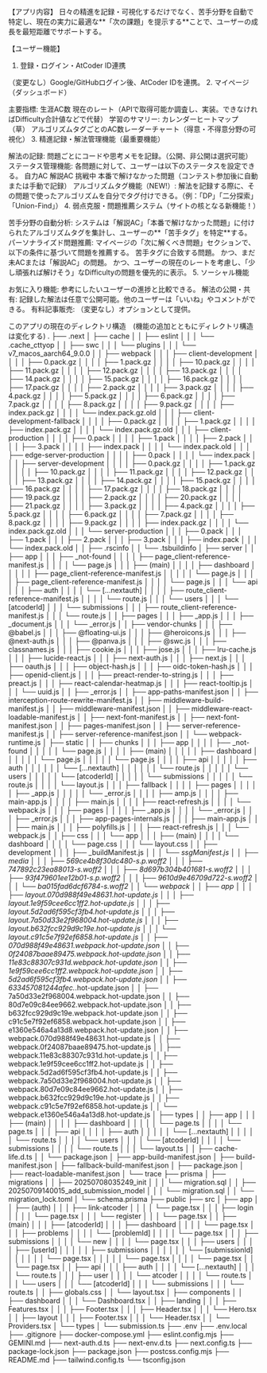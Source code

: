 【アプリ内容】
日々の精進を記録・可視化するだけでなく、苦手分野を自動で特定し、現在の実力に最適な**「次の課題」を提示する**ことで、ユーザーの成長を最短距離でサポートする。

【ユーザー機能】
1. 登録・ログイン・AtCoder ID連携

（変更なし）Google/GitHubログイン後、AtCoder IDを連携。
2. マイページ（ダッシュボード）

主要指標:
生涯AC数
現在のレート（APIで取得可能か調査し、実装。できなければDifficulty合計値などで代替）
学習のサマリー:
カレンダーヒートマップ（草）
アルゴリズムタグごとのAC数レーダーチャート（得意・不得意分野の可視化）
3. 精進記録・解法管理機能（最重要機能）

解法の記録:
問題ごとにコードや思考メモを記録。（公開、非公開は選択可能）
ステータス管理機能:
各問題に対して、ユーザーは以下のステータスを設定できる。
自力AC
解説AC
挑戦中
本番で解けなかった問題（コンテスト参加後に自動または手動で記録）
アルゴリズムタグ機能（NEW!）:
解法を記録する際に、その問題で使ったアルゴリズムを自分でタグ付けできる。（例：「DP」「二分探索」「Union-Find」）
4. 弱点克服・問題推薦システム（サイトの核となる新機能！）

苦手分野の自動分析:
システムは「解説AC」「本番で解けなかった問題」に付けられたアルゴリズムタグを集計し、ユーザーの**「苦手タグ」を特定**する。
パーソナライズド問題推薦:
マイページの「次に解くべき問題」セクションで、以下の条件に基づいて問題を推薦する。
苦手タグに合致する問題。
かつ、まだ未ACまたは「解説AC」の問題。
かつ、ユーザーの現在のレートを考慮し、「少し頑張れば解けそう」なDifficultyの問題を優先的に表示。
5. ソーシャル機能

お気に入り機能:
参考にしたいユーザーの進捗と比較できる。
解法の公開・共有:
記録した解法は任意で公開可能。他のユーザーは「いいね」やコメントができる。
有料記事販売:
（変更なし）オプションとして提供。

このアプリの現在のディレクトリ構造　(機能の追加とともにディレクトリ構造は変化する)
.
├── .next
│   ├── cache
│   │   ├── eslint
│   │   │   └── .cache_cttyop
│   │   ├── swc
│   │   │   └── plugins
│   │   │       └── v7_macos_aarch64_9.0.0
│   │   ├── webpack
│   │   │   ├── client-development
│   │   │   │   ├── 0.pack.gz
│   │   │   │   ├── 1.pack.gz
│   │   │   │   ├── 10.pack.gz
│   │   │   │   ├── 11.pack.gz
│   │   │   │   ├── 12.pack.gz
│   │   │   │   ├── 13.pack.gz
│   │   │   │   ├── 14.pack.gz
│   │   │   │   ├── 15.pack.gz
│   │   │   │   ├── 16.pack.gz
│   │   │   │   ├── 17.pack.gz
│   │   │   │   ├── 2.pack.gz
│   │   │   │   ├── 3.pack.gz
│   │   │   │   ├── 4.pack.gz
│   │   │   │   ├── 5.pack.gz
│   │   │   │   ├── 6.pack.gz
│   │   │   │   ├── 7.pack.gz
│   │   │   │   ├── 8.pack.gz
│   │   │   │   ├── 9.pack.gz
│   │   │   │   ├── index.pack.gz
│   │   │   │   └── index.pack.gz.old
│   │   │   ├── client-development-fallback
│   │   │   │   ├── 0.pack.gz
│   │   │   │   ├── 1.pack.gz
│   │   │   │   ├── index.pack.gz
│   │   │   │   └── index.pack.gz.old
│   │   │   ├── client-production
│   │   │   │   ├── 0.pack
│   │   │   │   ├── 1.pack
│   │   │   │   ├── 2.pack
│   │   │   │   ├── 3.pack
│   │   │   │   ├── index.pack
│   │   │   │   └── index.pack.old
│   │   │   ├── edge-server-production
│   │   │   │   ├── 0.pack
│   │   │   │   └── index.pack
│   │   │   ├── server-development
│   │   │   │   ├── 0.pack.gz
│   │   │   │   ├── 1.pack.gz
│   │   │   │   ├── 10.pack.gz
│   │   │   │   ├── 11.pack.gz
│   │   │   │   ├── 12.pack.gz
│   │   │   │   ├── 13.pack.gz
│   │   │   │   ├── 14.pack.gz
│   │   │   │   ├── 15.pack.gz
│   │   │   │   ├── 16.pack.gz
│   │   │   │   ├── 17.pack.gz
│   │   │   │   ├── 18.pack.gz
│   │   │   │   ├── 19.pack.gz
│   │   │   │   ├── 2.pack.gz
│   │   │   │   ├── 20.pack.gz
│   │   │   │   ├── 21.pack.gz
│   │   │   │   ├── 3.pack.gz
│   │   │   │   ├── 4.pack.gz
│   │   │   │   ├── 5.pack.gz
│   │   │   │   ├── 6.pack.gz
│   │   │   │   ├── 7.pack.gz
│   │   │   │   ├── 8.pack.gz
│   │   │   │   ├── 9.pack.gz
│   │   │   │   ├── index.pack.gz
│   │   │   │   └── index.pack.gz.old
│   │   │   └── server-production
│   │   │       ├── 0.pack
│   │   │       ├── 1.pack
│   │   │       ├── 2.pack
│   │   │       ├── 3.pack
│   │   │       ├── index.pack
│   │   │       └── index.pack.old
│   │   ├── .rscinfo
│   │   └── .tsbuildinfo
│   ├── server
│   │   ├── app
│   │   │   ├── _not-found
│   │   │   │   ├── page_client-reference-manifest.js
│   │   │   │   └── page.js
│   │   │   ├── (main)
│   │   │   │   ├── dashboard
│   │   │   │   │   ├── page_client-reference-manifest.js
│   │   │   │   │   └── page.js
│   │   │   │   ├── page_client-reference-manifest.js
│   │   │   │   └── page.js
│   │   │   └── api
│   │   │       ├── auth
│   │   │       │   └── [...nextauth]
│   │   │       │       ├── route_client-reference-manifest.js
│   │   │       │       └── route.js
│   │   │       └── users
│   │   │           └── [atcoderId]
│   │   │               └── submissions
│   │   │                   ├── route_client-reference-manifest.js
│   │   │                   └── route.js
│   │   ├── pages
│   │   │   ├── _app.js
│   │   │   ├── _document.js
│   │   │   └── _error.js
│   │   ├── vendor-chunks
│   │   │   ├── @babel.js
│   │   │   ├── @floating-ui.js
│   │   │   ├── @heroicons.js
│   │   │   ├── @next-auth.js
│   │   │   ├── @panva.js
│   │   │   ├── @swc.js
│   │   │   ├── classnames.js
│   │   │   ├── cookie.js
│   │   │   ├── jose.js
│   │   │   ├── lru-cache.js
│   │   │   ├── lucide-react.js
│   │   │   ├── next-auth.js
│   │   │   ├── next.js
│   │   │   ├── oauth.js
│   │   │   ├── object-hash.js
│   │   │   ├── oidc-token-hash.js
│   │   │   ├── openid-client.js
│   │   │   ├── preact-render-to-string.js
│   │   │   ├── preact.js
│   │   │   ├── react-calendar-heatmap.js
│   │   │   ├── react-tooltip.js
│   │   │   └── uuid.js
│   │   ├── _error.js
│   │   ├── app-paths-manifest.json
│   │   ├── interception-route-rewrite-manifest.js
│   │   ├── middleware-build-manifest.js
│   │   ├── middleware-manifest.json
│   │   ├── middleware-react-loadable-manifest.js
│   │   ├── next-font-manifest.js
│   │   ├── next-font-manifest.json
│   │   ├── pages-manifest.json
│   │   ├── server-reference-manifest.js
│   │   ├── server-reference-manifest.json
│   │   └── webpack-runtime.js
│   ├── static
│   │   ├── chunks
│   │   │   ├── app
│   │   │   │   ├── _not-found
│   │   │   │   │   └── page.js
│   │   │   │   ├── (main)
│   │   │   │   │   ├── dashboard
│   │   │   │   │   │   └── page.js
│   │   │   │   │   └── page.js
│   │   │   │   ├── api
│   │   │   │   │   ├── auth
│   │   │   │   │   │   └── [...nextauth]
│   │   │   │   │   │       └── route.js
│   │   │   │   │   └── users
│   │   │   │   │       └── [atcoderId]
│   │   │   │   │           └── submissions
│   │   │   │   │               └── route.js
│   │   │   │   └── layout.js
│   │   │   ├── fallback
│   │   │   │   ├── pages
│   │   │   │   │   ├── _app.js
│   │   │   │   │   └── _error.js
│   │   │   │   ├── amp.js
│   │   │   │   ├── main-app.js
│   │   │   │   ├── main.js
│   │   │   │   ├── react-refresh.js
│   │   │   │   └── webpack.js
│   │   │   ├── pages
│   │   │   │   ├── _app.js
│   │   │   │   └── _error.js
│   │   │   ├── _error.js
│   │   │   ├── app-pages-internals.js
│   │   │   ├── main-app.js
│   │   │   ├── main.js
│   │   │   ├── polyfills.js
│   │   │   ├── react-refresh.js
│   │   │   └── webpack.js
│   │   ├── css
│   │   │   └── app
│   │   │       ├── (main)
│   │   │       │   └── dashboard
│   │   │       │       └── page.css
│   │   │       └── layout.css
│   │   ├── development
│   │   │   ├── _buildManifest.js
│   │   │   └── _ssgManifest.js
│   │   ├── media
│   │   │   ├── 569ce4b8f30dc480-s.p.woff2
│   │   │   ├── 747892c23ea88013-s.woff2
│   │   │   ├── 8d697b304b401681-s.woff2
│   │   │   ├── 93f479601ee12b01-s.p.woff2
│   │   │   ├── 9610d9e46709d722-s.woff2
│   │   │   └── ba015fad6dcf6784-s.woff2
│   │   └── webpack
│   │       ├── app
│   │       │   ├── layout.070d988f49e48631.hot-update.js
│   │       │   ├── layout.1e9f59cee6cc1ff2.hot-update.js
│   │       │   ├── layout.5d2ad6f595cf3fb4.hot-update.js
│   │       │   ├── layout.7a50d33e2f968004.hot-update.js
│   │       │   ├── layout.b632fcc929d9c19e.hot-update.js
│   │       │   └── layout.c91c5e7f92ef6858.hot-update.js
│   │       ├── 070d988f49e48631.webpack.hot-update.json
│   │       ├── 0f24087baae89475.webpack.hot-update.json
│   │       ├── 11e83c88307c931d.webpack.hot-update.json
│   │       ├── 1e9f59cee6cc1ff2.webpack.hot-update.json
│   │       ├── 5d2ad6f595cf3fb4.webpack.hot-update.json
│   │       ├── 633457081244afec._.hot-update.json
│   │       ├── 7a50d33e2f968004.webpack.hot-update.json
│   │       ├── 80d7e09c84ee9662.webpack.hot-update.json
│   │       ├── b632fcc929d9c19e.webpack.hot-update.json
│   │       ├── c91c5e7f92ef6858.webpack.hot-update.json
│   │       ├── e1360e546a4a13d8.webpack.hot-update.json
│   │       ├── webpack.070d988f49e48631.hot-update.js
│   │       ├── webpack.0f24087baae89475.hot-update.js
│   │       ├── webpack.11e83c88307c931d.hot-update.js
│   │       ├── webpack.1e9f59cee6cc1ff2.hot-update.js
│   │       ├── webpack.5d2ad6f595cf3fb4.hot-update.js
│   │       ├── webpack.7a50d33e2f968004.hot-update.js
│   │       ├── webpack.80d7e09c84ee9662.hot-update.js
│   │       ├── webpack.b632fcc929d9c19e.hot-update.js
│   │       ├── webpack.c91c5e7f92ef6858.hot-update.js
│   │       └── webpack.e1360e546a4a13d8.hot-update.js
│   ├── types
│   │   ├── app
│   │   │   ├── (main)
│   │   │   │   ├── dashboard
│   │   │   │   │   └── page.ts
│   │   │   │   └── page.ts
│   │   │   ├── api
│   │   │   │   ├── auth
│   │   │   │   │   └── [...nextauth]
│   │   │   │   │       └── route.ts
│   │   │   │   └── users
│   │   │   │       └── [atcoderId]
│   │   │   │           └── submissions
│   │   │   │               └── route.ts
│   │   │   └── layout.ts
│   │   ├── cache-life.d.ts
│   │   └── package.json
│   ├── app-build-manifest.json
│   ├── build-manifest.json
│   ├── fallback-build-manifest.json
│   ├── package.json
│   ├── react-loadable-manifest.json
│   └── trace
├── prisma
│   ├── migrations
│   │   ├── 20250708035249_init
│   │   │   └── migration.sql
│   │   ├── 20250709140015_add_submission_model
│   │   │   └── migration.sql
│   │   └── migration_lock.toml
│   └── schema.prisma
├── public
├── src
│   ├── app
│   │   ├── (auth)
│   │   │   ├── link-atcoder
│   │   │   │   └── page.tsx
│   │   │   ├── login
│   │   │   │   └── page.tsx
│   │   │   └── register
│   │   │       └── page.tsx
│   │   ├── (main)
│   │   │   ├── [atcoderId]
│   │   │   ├── dashboard
│   │   │   │   └── page.tsx
│   │   │   ├── problems
│   │   │   │   └── [problemId]
│   │   │   │       └── page.tsx
│   │   │   ├── submissions
│   │   │   │   └── new
│   │   │   │       └── page.tsx
│   │   │   ├── users
│   │   │   │   ├── [userId]
│   │   │   │   │   ├── submissions
│   │   │   │   │   │   └── [submissionId]
│   │   │   │   │   │       └── page.tsx
│   │   │   │   │   └── page.tsx
│   │   │   │   └── page.tsx
│   │   │   └── page.tsx
│   │   ├── api
│   │   │   ├── auth
│   │   │   │   └── [...nextauth]
│   │   │   │       └── route.ts
│   │   │   ├── user
│   │   │   │   └── atcoder
│   │   │   │       └── route.ts
│   │   │   └── users
│   │   │       └── [atcoderId]
│   │   │           └── submissions
│   │   │               └── route.ts
│   │   ├── globals.css
│   │   └── layout.tsx
│   ├── components
│   │   ├── dashboard
│   │   │   └── Dashboard.tsx
│   │   ├── landing
│   │   │   ├── Features.tsx
│   │   │   ├── Footer.tsx
│   │   │   ├── Header.tsx
│   │   │   └── Hero.tsx
│   │   ├── layout
│   │   │   ├── Footer.tsx
│   │   │   └── Header.tsx
│   │   └── Providers.tsx
│   └── types
│       └── submission.ts
├── .env
├── .env.local
├── .gitignore
├── docker-compose.yml
├── eslint.config.mjs
├── GEMINI.md
├── next-auth.d.ts
├── next-env.d.ts
├── next.config.ts
├── package-lock.json
├── package.json
├── postcss.config.mjs
├── README.md
├── tailwind.config.ts
└── tsconfig.json